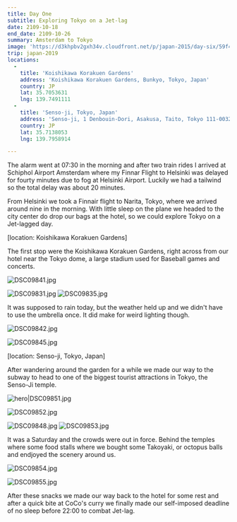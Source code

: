```yaml
---
title: Day One
subtitle: Exploring Tokyo on a Jet-lag
date: 2109-10-18
end_date: 2109-10-26
summary: Amsterdam to Tokyo
image: 'https://d3khpbv2gxh34v.cloudfront.net/p/japan-2015/day-six/59f489ee2a86923bc672cba0.jpg'
trip: japan-2019
locations:
  -
    title: 'Koishikawa Korakuen Gardens'
    address: 'Koishikawa Korakuen Gardens, Bunkyo, Tokyo, Japan'
    country: JP
    lat: 35.7053631
    lng: 139.7491111
  -
    title: 'Senso-ji, Tokyo, Japan'
    address: 'Senso-ji, 1 Denbouin-Dori, Asakusa, Taito, Tokyo 111-0032, Japan'
    country: JP
    lat: 35.7138053
    lng: 139.7958914

---
```


The alarm went at 07:30 in the morning and after two train rides I arrived at Schiphol Airport Amsterdam where my Finnar Flight to Helsinki was delayed for fourty minutes due to fog at Helsinki Airport. Luckily we had a tailwind so the total delay was about 20 minutes.

From Helsinki we took a Finnair flight to Narita, Tokyo, where we arrived around nine in the morning. With little sleep on the plane we headed to the city center do drop our bags at the hotel, so we could explore Tokyo on a Jet-lagged day.


[location: Koishikawa Korakuen Gardens]

The first stop were the Koishikawa Korakuen Gardens, right across from our hotel near the Tokyo dome, a large stadium used for Baseball games and concerts.

![DSC09841.jpg](https://d3khpbv2gxh34v.cloudfront.net/r/japan-2019/day-1/DSC09841.jpg "1.5")

![DSC09831.jpg](https://d3khpbv2gxh34v.cloudfront.net/r/japan-2019/day-1/DSC09831.jpg "1.5")
![DSC09835.jpg](https://d3khpbv2gxh34v.cloudfront.net/r/japan-2019/day-1/DSC09835.jpg "1.5")

It was supposed to rain today, but the weather held up and we didn't have to use the umbrella once. It did make for weird lighting though.

![DSC09842.jpg](https://d3khpbv2gxh34v.cloudfront.net/r/japan-2019/day-1/DSC09842.jpg "1.5")

![DSC09845.jpg](https://d3khpbv2gxh34v.cloudfront.net/r/japan-2019/day-1/DSC09845.jpg "1.5")


[location: Senso-ji, Tokyo, Japan]

After wandering around the garden for a while we made our way to the subway to head to one of the biggest tourist attractions in Tokyo, the Senso-Ji temple.

![hero|DSC09851.jpg](https://d3khpbv2gxh34v.cloudfront.net/r/japan-2019/day-1/DSC09851.jpg "1.5")

![DSC09852.jpg](https://d3khpbv2gxh34v.cloudfront.net/r/japan-2019/day-1/DSC09852.jpg "1.5")

![DSC09848.jpg](https://d3khpbv2gxh34v.cloudfront.net/r/japan-2019/day-1/DSC09848.jpg "1.5")
![DSC09853.jpg](https://d3khpbv2gxh34v.cloudfront.net/r/japan-2019/day-1/DSC09853.jpg "1.5")

It was a Saturday and the crowds were out in force. Behind the temples where some food stalls where we bought some Takoyaki, or octopus balls and endjoyed the scenery around us.

![DSC09854.jpg](https://d3khpbv2gxh34v.cloudfront.net/r/japan-2019/day-1/DSC09854.jpg "1.5")

![DSC09855.jpg](https://d3khpbv2gxh34v.cloudfront.net/r/japan-2019/day-1/DSC09855.jpg "1.402")

After these snacks we made our way back to the hotel for some rest and after a quick bite at CoCo's curry we finally made our self-imposed deadline of no sleep before 22:00 to combat Jet-lag.
